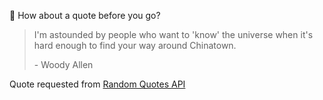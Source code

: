 📣 How about a quote before you go?

> I'm astounded by people who want to 'know' the universe when it's hard enough to find your way around Chinatown.
>
> <p>- Woody Allen</p>

Quote requested from [Random Quotes API](https://github.com/lukePeavey/quotable)
